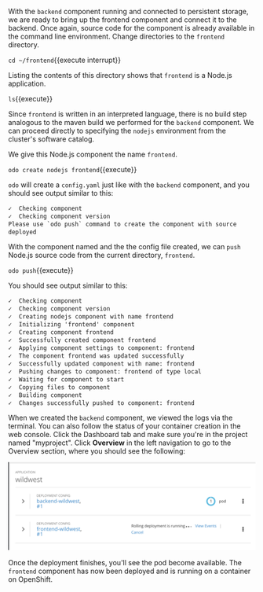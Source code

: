 With the `backend` component running and connected to persistent storage, we are ready to bring up the frontend component and connect it to the backend. Once again, source code for the component is already available in the command line environment. Change directories to the `frontend` directory.

`cd ~/frontend`{{execute interrupt}}

Listing the contents of this directory shows that `frontend` is a Node.js application.

`ls`{{execute}}

Since `frontend` is written in an interpreted language, there is no build step analogous to the maven build we performed for the `backend` component. We can proceed directly to specifying the `nodejs` environment from the cluster's software catalog.

We give this Node.js component the name `frontend`.

`odo create nodejs frontend`{{execute}}

`odo` will create a `config.yaml` just like with the `backend` component, and you should see output similar to this:

```
✓  Checking component
✓  Checking component version
Please use `odo push` command to create the component with source deployed
```

With the component named and the the config file created, we can `push` Node.js source code from the current directory, `frontend`.

`odo push`{{execute}}

You should see output similar to this:

```
✓  Checking component
✓  Checking component version
✓  Creating nodejs component with name frontend
✓  Initializing 'frontend' component
✓  Creating component frontend
✓  Successfully created component frontend
✓  Applying component settings to component: frontend
✓  The component frontend was updated successfully
✓  Successfully updated component with name: frontend
✓  Pushing changes to component: frontend of type local
✓  Waiting for component to start
✓  Copying files to component
✓  Building component
✓  Changes successfully pushed to component: frontend
```

When we created the `backend` component, we viewed the logs via the terminal. You can also follow the status of your container creation in the web console. Click the Dashboard tab and make sure you're in the project named "myproject". Click **Overview** in the left navigation to go to the Overview section, where you should see the following:

![OKD Web Console](../../assets/introduction/developing-with-odo/frontend-console.png)

Once the deployment finishes, you'll see the pod become available. The `frontend` component has now been deployed and is running on a container on OpenShift.

